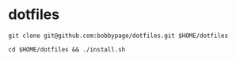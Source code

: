 # dotfiles

`git clone git@github.com:bobbypage/dotfiles.git $HOME/dotfiles`

`cd $HOME/dotfiles && ./install.sh`
